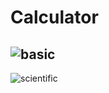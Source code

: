 # Calculator

![basic](https://user-images.githubusercontent.com/68462227/211527972-fe4fba1f-5e0a-43ab-9263-5984b6abd047.png)
-----
![scientific](https://user-images.githubusercontent.com/68462227/211528008-91ea78b4-038d-4c2e-913e-8bb00d0a80b6.png)
